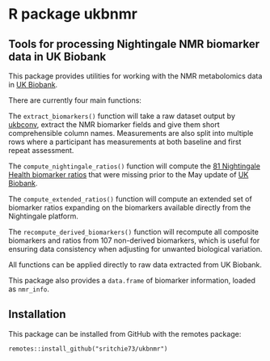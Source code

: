 # R package ukbnmr

## Tools for processing Nightingale NMR biomarker data in UK Biobank

This package provides utilities for working with the NMR metabolomics data in [UK Biobank](https://biobank.ndph.ox.ac.uk/showcase/label.cgi?id=220).

There are currently four main functions:

The `extract_biomarkers()` function will take a raw dataset
output by [ukbconv](https://biobank.ctsu.ox.ac.uk/crystal/exinfo.cgi?src=accessing_data_guide),
extract the NMR biomarker fields and give them short comprehensible column
names. Measurements are also split into multiple rows where a participant has
measurements at both baseline and first repeat assessment.

The `compute_nightingale_ratios()` function will compute the
[81 Nightingale Health biomarker ratios](\https://nightingalehealth.com/biomarkers)
that were missing prior to the May update of
[UK Biobank](https://biobank.ndph.ox.ac.uk/showcase/label.cgi?id=220).

The `compute_extended_ratios()` function will compute an extended
set of biomarker ratios expanding on the biomarkers available directly from
the Nightingale platform.

The `recompute_derived_biomarkers()` function will recompute all
composite biomarkers and ratios from 107 non-derived biomarkers, which is
useful for ensuring data consistency when adjusting for unwanted biological
variation.

All functions can be applied directly to raw data extracted from UK Biobank.

This package also provides a `data.frame` of biomarker information, loaded
as `nmr_info`.

## Installation

This package can be installed from GitHub with the remotes package:

```
remotes::install_github("sritchie73/ukbnmr")
```
